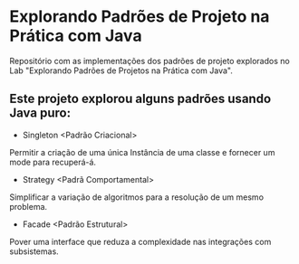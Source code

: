 # Explorando Padrões de Projeto na Prática com Java
Repositório com as implementações dos padrões de projeto explorados no Lab "Explorando Padrões de Projetos na Prática com Java". 

 ## Este projeto explorou alguns padrões usando Java puro:
 
 - Singleton <Padrão Criacional>
 
 Permitir a criação de uma única Instância de uma classe
e fornecer um mode para recuperá-á.

- Strategy <Padrã Comportamental> 

Simplificar a variação de algoritmos para a resolução de um
mesmo problema.

-  Facade <Padrão Estrutural> 

Pover uma interface que reduza a complexidade nas integrações
com subsistemas.
